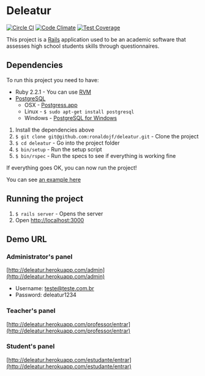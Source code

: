 Deleatur
=========

[![Circle CI](https://circleci.com/gh/ronaldojf/deleatur/tree/master.svg?style=shield&circle-token=8a7ae8cba8c9ad625e7f5a1a9267ef53b32e24a6)](https://circleci.com/gh/ronaldojf/deleatur/tree/master) [![Code Climate](https://codeclimate.com/github/ronaldojf/deleatur/badges/gpa.svg)](https://codeclimate.com/github/ronaldojf/deleatur) [![Test Coverage](https://codeclimate.com/github/ronaldojf/deleatur/badges/coverage.svg)](https://codeclimate.com/github/ronaldojf/deleatur/coverage)

This project is a [Rails](http://rubyonrails.org/) application used to be an academic software that assesses high school students skills through questionnaires.

## Dependencies

To run this project you need to have:

* Ruby 2.2.1 - You can use [RVM](http://rvm.io)
* [PostgreSQL](http://www.postgresql.org/)
  * OSX - [Postgress.app](http://postgresapp.com/)
  * Linux - `$ sudo apt-get install postgresql`
  * Windows - [PostgreSQL for Windows](http://www.postgresql.org/download/windows/)

1. Install the dependencies above
2. `$ git clone git@github.com:ronaldojf/deleatur.git` - Clone the project
3. `$ cd deleatur` - Go into the project folder
4. `$ bin/setup` - Run the setup script
5. `$ bin/rspec` - Run the specs to see if everything is working fine

If everything goes OK, you can now run the project!

You can see [an example here](http://showterm.io/6a0054fb8b6b53a56ef2c#slow)

## Running the project

1. `$ rails server` - Opens the server
2. Open [http://localhost:3000](http://localhost:3000)

## Demo URL

### Administrator's panel
[http://deleatur.herokuapp.com/admin](http://deleatur.herokuapp.com/admin)
* Username: teste@teste.com.br
* Password: deleatur1234

### Teacher's panel
[http://deleatur.herokuapp.com/professor/entrar](http://deleatur.herokuapp.com/professor/entrar)

### Student's panel
[http://deleatur.herokuapp.com/estudante/entrar](http://deleatur.herokuapp.com/estudante/entrar)
